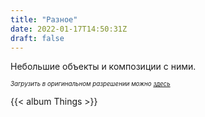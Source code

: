```yaml
---
title: "Разное"
date: 2022-01-17T14:50:31Z
draft: false
---
```


Небольшие объекты и композиции с ними.

*<sub><sup>Загрузить в оригинальном разрешении можно [здесь](https://bit.ly/other-photos)</sup></sub>*

{{< album Things >}}